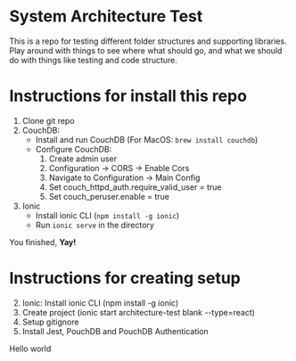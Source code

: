 # System Architecture Test

This is a repo for testing different folder structures and supporting libraries. Play around with things to see where what should go, and what we should do with things like testing and code structure.

# Instructions for install this repo

1. Clone git repo
2. CouchDB:
   - Install and run CouchDB (For MacOS: `brew install couchdb`)
   - Configure CouchDB:
     1. Create admin user
     2. Configuration -> CORS -> Enable Cors
     3. Navigate to Configuration -> Main Config
     4. Set couch_httpd_auth.require_valid_user = true
     5. Set couch_peruser.enable = true
3. Ionic
   - Install ionic CLI (`npm install -g ionic`)
   - Run `ionic serve` in the directory

You finished, **Yay!**

# Instructions for creating setup

2. Ionic: Install ionic CLI (npm install -g ionic)
3. Create project (ionic start architecture-test blank --type=react)
4. Setup gitignore
5. Install Jest, PouchDB and PouchDB Authentication

Hello world
